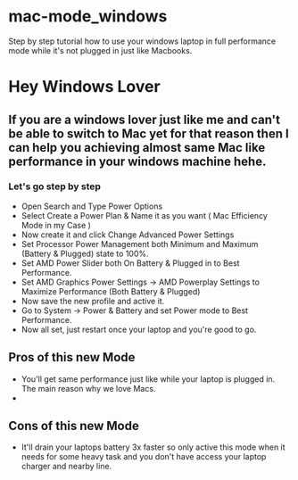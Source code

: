 # mac-mode_windows
Step by step tutorial how to use your windows laptop in full performance mode while it's not plugged in just like Macbooks.

# Hey Windows Lover
## If you are a windows lover just like me and can't be able to switch to Mac yet for that reason then I can help you achieving almost same Mac like performance in your windows machine hehe.
### Let's go step by step
- Open Search and Type Power Options
- Select Create a Power Plan & Name it as you want ( Mac Efficiency Mode in my Case )
- Now create it and click Change Advanced Power Settings
- Set Processor Power Management both Minimum and Maximum (Battery & Plugged) state to 100%.
- Set AMD Power Slider both On Battery & Plugged in to Best Performance.
- Set AMD Graphics Power Settings -> AMD Powerplay Settings to Maximize Performance (Both Battery & Plugged)
- Now save the new profile and active it.
- Go to System -> Power & Battery and set Power mode to Best Performance.
- Now all set, just restart once your laptop and you're good to go.

## Pros of this new Mode
- You'll get same performance just like while your laptop is plugged in. The main reason why we love Macs.
- 
## Cons of this new Mode
- It'll drain your laptops battery 3x faster so only active this mode when it needs for some heavy task and you don't have access your laptop charger and nearby line.
